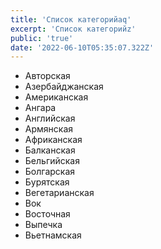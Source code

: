 ```yaml
---
title: 'Список категорийaq'
excerpt: 'Список категорийz'
public: 'true'
date: '2022-06-10T05:35:07.322Z'
---
```

- Авторская
- Азербайджанская
- Американская
- Ангара
- Английская
- Армянская
- Африканская
- Балканская
- Бельгийская
- Болгарская
- Бурятская
- Вегетарианская
- Вок
- Восточная
- Выпечка
- Вьетнамская
